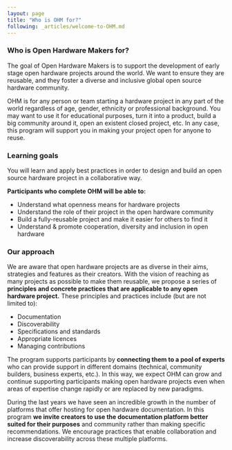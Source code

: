 ```yaml
---
layout: page
title: "Who is OHM for?"
following: _articles/welcome-to-OHM.md
---
```


### Who is Open Hardware Makers for?
The goal of Open Hardware Makers is to support the development of early stage open hardware projects around the world. We want to ensure they are reusable, and they foster a diverse and inclusive global open source hardware community.

OHM is for any person or team starting a hardware project in any part of the world regardless of age, gender, ethnicity or professional background. You may want to use it for educational purposes, turn it into a product, build a big community around it, open an existent closed project, etc. In any case, this program will support you in making your project open for anyone to reuse.
### Learning goals
You will learn and apply best practices in order to design and build an open source hardware project in a collaborative way.

**Participants who complete OHM will be able to:**
- Understand what openness means for hardware projects
- Understand the role of their project in the open hardware community
- Build a fully-reusable project and make it easier for others to find it
- Understand & promote cooperation, diversity and inclusion in open hardware

### Our approach
We are aware that open hardware projects are as diverse in their aims, strategies and features as their creators. With the vision of reaching as many projects as possible to make them reusable, we propose a series of **principles and concrete practices that are applicable to any open hardware project.** These principles and practices include (but are not limited to):
- Documentation
- Discoverability
- Specifications and standards
- Appropriate licences
- Managing contributions

The program supports participants by **connecting them to a pool of experts** who can provide support in different domains (technical, community builders, business experts, etc.). In this way, we expect OHM can grow and continue supporting participants making open hardware projects even when areas of expertise change rapidly or are replaced by new paradigms.

During the last years we have seen an incredible growth in the number of platforms that offer hosting for open hardware documentation. In this program **we invite creators to use the documentation platform better suited for their purposes** and community rather than making specific recommendations. We encourage practices that enable collaboration and increase discoverability across these multiple platforms.
